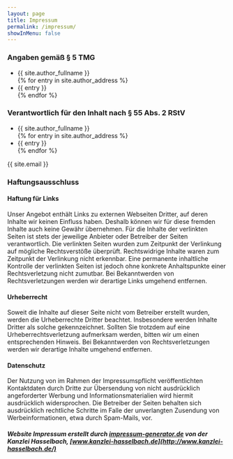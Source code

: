 ```yaml
---
layout: page
title: Impressum
permalink: /impressum/
showInMenu: false
---
```

### Angaben gemäß § 5 TMG

<ul class="author_address">
<li>{{ site.author_fullname }}</li>
{% for entry in site.author_address %}
<li>{{ entry }}</li>
{% endfor %}
</ul>

### Verantwortlich für den Inhalt nach § 55 Abs. 2 RStV

<ul class="author_address">
<li>{{ site.author_fullname }}</li>
{% for entry in site.author_address %}
<li>{{ entry }}</li>
{% endfor %}
</ul>

{{ site.email }}

### Haftungsausschluss

#### Haftung für Links

Unser Angebot enthält Links zu externen Webseiten Dritter, auf deren Inhalte wir keinen Einfluss haben. Deshalb können wir für diese fremden Inhalte auch keine Gewähr übernehmen. Für die Inhalte der verlinkten Seiten ist stets der jeweilige Anbieter oder Betreiber der Seiten verantwortlich. Die verlinkten Seiten wurden zum Zeitpunkt der Verlinkung auf mögliche Rechtsverstöße überprüft. Rechtswidrige Inhalte waren zum Zeitpunkt der Verlinkung nicht erkennbar. Eine permanente inhaltliche Kontrolle der verlinkten Seiten ist jedoch ohne konkrete Anhaltspunkte einer Rechtsverletzung nicht zumutbar. Bei Bekanntwerden von Rechtsverletzungen werden wir derartige Links umgehend entfernen.

#### Urheberrecht

Soweit die Inhalte auf dieser Seite nicht vom Betreiber erstellt wurden, werden die Urheberrechte Dritter beachtet. Insbesondere werden Inhalte Dritter als solche gekennzeichnet. Sollten Sie trotzdem auf eine Urheberrechtsverletzung aufmerksam werden, bitten wir um einen entsprechenden Hinweis. Bei Bekanntwerden von Rechtsverletzungen werden wir derartige Inhalte umgehend entfernen.

#### Datenschutz

Der Nutzung von im Rahmen der Impressumspflicht veröffentlichten Kontaktdaten durch Dritte zur Übersendung von nicht ausdrücklich angeforderter Werbung und Informationsmaterialien wird hiermit ausdrücklich widersprochen. Die Betreiber der Seiten behalten sich ausdrücklich rechtliche Schritte im Falle der unverlangten Zusendung von Werbeinformationen, etwa durch Spam-Mails, vor.

##### Website Impressum erstellt durch [impressum-generator.de](http://impressum-generator.de/) von der Kanzlei Hasselbach, [www.kanzlei-hasselbach.de](http://www.kanzlei-hasselbach.de/)
